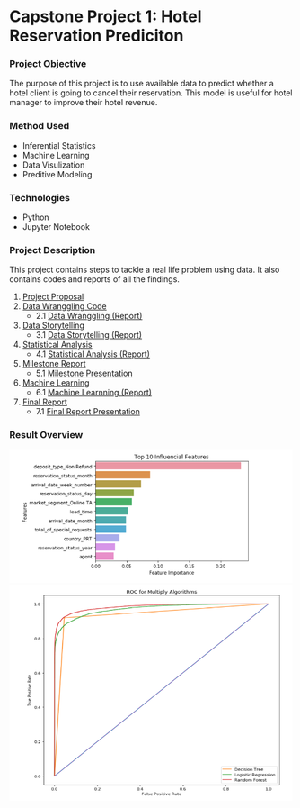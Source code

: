 # Capstone Project 1: Hotel Reservation Prediciton
### Project Objective
The purpose of this project is to use available data to predict whether a hotel client is going to cancel their reservation. This model is useful for hotel manager to improve their hotel revenue.
### Method Used
* Inferential Statistics
* Machine Learning 
* Data Visulization 
* Preditive Modeling
### Technologies 
* Python 
* Jupyter Notebook
### Project Description 
This project contains steps to tackle a real life problem using data. It also contains codes and reports of all the findings.
1. [Project Proposal](Capstone_1_Proposal.pdf)
2. [Data Wranggling Code](https://github.com/Hantao-Lin/Capstone-Project-1-Hotel-Reservation-Prediciton/blob/master/Data%20Wrangling_final.ipynb)
   * 2.1 [Data Wranggling (Report)](Data_Wrangling.pdf)
3. [Data Storytelling](https://github.com/Hantao-Lin/Capstone-Project-1-Hotel-Reservation-Prediciton/blob/master/Data%20Story%20Telling2.ipynb)
   * 3.1 [Data Storytelling (Report)](https://github.com/Hantao-Lin/Capstone-Project-1-Hotel-Reservation-Prediciton/blob/master/Data%20Storytelling.pdf)
4. [Statistical Analysis](https://github.com/Hantao-Lin/Capstone-Project-1-Hotel-Reservation-Prediciton/blob/master/Statistical%20Analysis.ipynb)
    * 4.1 [Statistical Analysis (Report)](https://github.com/Hantao-Lin/Capstone-Project-1-Hotel-Reservation-Prediciton/blob/master/Statistical%20Analysis.pdf)
5. [Milestone Report](https://github.com/Hantao-Lin/Capstone-Project-1-Hotel-Reservation-Prediciton/blob/master/Capstone%20Project%201_%20Milestone%20Report.docx)
    * 5.1 [Milestone Presentation](https://github.com/Hantao-Lin/Capstone-Project-1-Hotel-Reservation-Prediciton/blob/master/Hotel%20Reservation-%E5%B7%B2%E8%BD%AC%E6%A1%A3.pdf)
6. [Machine Learning](https://github.com/Hantao-Lin/Capstone-Project-1-Hotel-Reservation-Prediciton/blob/master/Machine%20Learning.ipynb) 
    * 6.1 [Machine Learnning (Report)](https://github.com/Hantao-Lin/Capstone-Project-1-Hotel-Reservation-Prediciton/blob/master/Machine%20Learning.docx)
7. [Final Report](https://github.com/Hantao-Lin/Capstone-Project-1-Hotel-Reservation-Prediciton/blob/master/Final%20Report.docx)
    * 7.1 [Final Report Presentation](https://github.com/Hantao-Lin/Capstone-Project-1-Hotel-Reservation-Prediciton/blob/master/Hotel%20Reservation%20final.pdf) 
### Result Overview
![Top 10 Influencial Features](https://github.com/Hantao-Lin/Capstone-Project-1-Hotel-Reservation-Prediciton/blob/master/1.png)
![ROC Curve for Multiple Machine Learning Algorithms](https://github.com/Hantao-Lin/Capstone-Project-1-Hotel-Reservation-Prediciton/blob/master/2.png)
